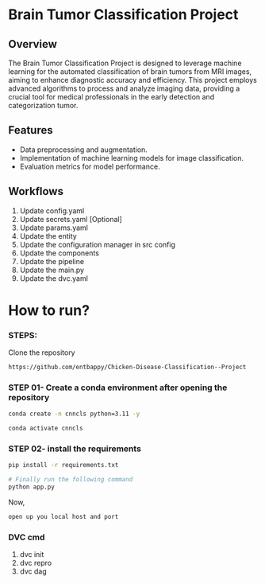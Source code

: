 # Brain Tumor Classification Project

## Overview
The Brain Tumor Classification Project is designed to leverage machine learning for the automated classification of brain tumors from MRI images, aiming to enhance diagnostic accuracy and efficiency. This project employs advanced algorithms to process and analyze imaging data, providing a crucial tool for medical professionals in the early detection and categorization tumor.


## Features
- Data preprocessing and augmentation.
- Implementation of machine learning models for image classification.
- Evaluation metrics for model performance.


## Workflows

1. Update config.yaml
2. Update secrets.yaml [Optional]
3. Update params.yaml
4. Update the entity
5. Update the configuration manager in src config
6. Update the components
7. Update the pipeline 
8. Update the main.py
9. Update the dvc.yaml


# How to run?
### STEPS:

Clone the repository

```bash
https://github.com/entbappy/Chicken-Disease-Classification--Project
```
### STEP 01- Create a conda environment after opening the repository

```bash
conda create -n cnncls python=3.11 -y
```

```bash
conda activate cnncls
```


### STEP 02- install the requirements
```bash
pip install -r requirements.txt
```


```bash
# Finally run the following command
python app.py
```

Now,
```bash
open up you local host and port
```


### DVC cmd

1. dvc init
2. dvc repro
3. dvc dag

